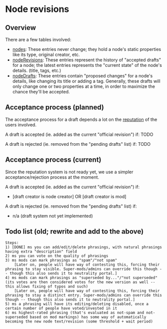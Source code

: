 # Node revisions

## Overview

There are a few tables involved:
* [nodes](https://github.com/debate-map/app/tree/master/Packages/js-common/Source/DB/nodes/@MapNode.ts): These entries never change; they hold a node's static properties like its type, original creator, etc.
* [nodeRevisions](https://github.com/debate-map/app/tree/master/Packages/js-common/Source/DB/nodeRevisions/@MapNodeRevision.ts): These entries represent the history of "accepted drafts" for a node; the latest entries represents the "current state" of the node's details. (title, tags, etc.)
* [nodeDrafts](https://github.com/debate-map/app/tree/master/Packages/js-common/Source/DB/nodeDrafts/@MapNodeDraft.ts): These entries contain "proposed changes" for a node's details, like changing its title or adding a tag. Generally, these drafts will only change one or two properties at a time, in order to maximize the chance they'll be accepted.

## Acceptance process (planned)

The acceptance process for a draft depends a lot on the [reputation](https://github.com/debate-map/app/tree/master/Docs/UserReputation.md) of the users involved.

A draft is accepted (ie. added as the current "official revision") if:
TODO

A draft is rejected (ie. removed from the "pending drafts" list) if:
TODO

## Acceptance process (current)

Since the reputation system is not ready yet, we use a simpler acceptance/rejection process at the moment.

A draft is accepted (ie. added as the current "official revision") if:
* [draft creator is node creator] OR [draft creator is mod]

A draft is rejected (ie. removed from the "pending drafts" list) if:
* n/a (draft system not yet implemented)

## Todo list (old; rewrite and add to the above)

```
Steps:
1) [DONE] ms you can add/edit/delete phrasings, with natural phrasings having extra "description" field
2) ms you can vote on the quality of phrasings
3) ms mods can mark phrasings as "spam"/"not spam"
	[Later on, people will have way of contesting this, forcing their phrasing to stay visible. Super-mods/admins can override this though -- though this also sends it to neutrality portal.]
4) ms mods can mark phrasings as "superseded by..."/"not superseded" (its votes are then considered votes for the new version as well -- this allows fixing of typos and such)
	[Later on, people will have way of contesting this, forcing their phrasing to stay a distinct entry. Super-mods/admins can override this though -- though this also sends it to neutrality portal.]
5) ms a phrasing will have its editing/deleting disabled, once a certain number of people have voted/invested in it
6) ms highest-rated phrasing (that's evaluated as not-spam and not-superseded based on mod markings) has some way of automatically becoming the new node text/revision (some threshold + wait period)
```